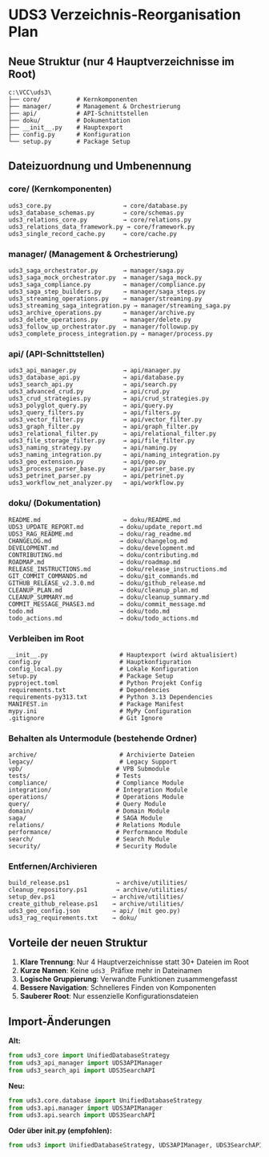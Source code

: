 # UDS3 Verzeichnis-Reorganisation Plan

## Neue Struktur (nur 4 Hauptverzeichnisse im Root)

```
c:\VCC\uds3\
├── core/          # Kernkomponenten
├── manager/       # Management & Orchestrierung  
├── api/           # API-Schnittstellen
├── doku/          # Dokumentation
├── __init__.py    # Hauptexport
├── config.py      # Konfiguration
└── setup.py       # Package Setup
```

## Dateizuordnung und Umbenennung

### core/ (Kernkomponenten)
```
uds3_core.py                    → core/database.py
uds3_database_schemas.py        → core/schemas.py  
uds3_relations_core.py          → core/relations.py
uds3_relations_data_framework.py → core/framework.py
uds3_single_record_cache.py     → core/cache.py
```

### manager/ (Management & Orchestrierung)
```
uds3_saga_orchestrator.py       → manager/saga.py
uds3_saga_mock_orchestrator.py  → manager/saga_mock.py
uds3_saga_compliance.py         → manager/compliance.py
uds3_saga_step_builders.py      → manager/saga_steps.py
uds3_streaming_operations.py    → manager/streaming.py
uds3_streaming_saga_integration.py → manager/streaming_saga.py
uds3_archive_operations.py      → manager/archive.py
uds3_delete_operations.py       → manager/delete.py
uds3_follow_up_orchestrator.py  → manager/followup.py
uds3_complete_process_integration.py → manager/process.py
```

### api/ (API-Schnittstellen)
```
uds3_api_manager.py             → api/manager.py
uds3_database_api.py            → api/database.py
uds3_search_api.py              → api/search.py
uds3_advanced_crud.py           → api/crud.py
uds3_crud_strategies.py         → api/crud_strategies.py
uds3_polyglot_query.py          → api/query.py
uds3_query_filters.py           → api/filters.py
uds3_vector_filter.py           → api/vector_filter.py
uds3_graph_filter.py            → api/graph_filter.py
uds3_relational_filter.py       → api/relational_filter.py
uds3_file_storage_filter.py     → api/file_filter.py
uds3_naming_strategy.py         → api/naming.py
uds3_naming_integration.py      → api/naming_integration.py
uds3_geo_extension.py           → api/geo.py
uds3_process_parser_base.py     → api/parser_base.py
uds3_petrinet_parser.py         → api/petrinet.py
uds3_workflow_net_analyzer.py   → api/workflow.py
```

### doku/ (Dokumentation)
```
README.md                       → doku/README.md
UDS3_UPDATE_REPORT.md          → doku/update_report.md
UDS3_RAG_README.md             → doku/rag_readme.md
CHANGELOG.md                   → doku/changelog.md
DEVELOPMENT.md                 → doku/development.md
CONTRIBUTING.md                → doku/contributing.md
ROADMAP.md                     → doku/roadmap.md
RELEASE_INSTRUCTIONS.md        → doku/release_instructions.md
GIT_COMMIT_COMMANDS.md         → doku/git_commands.md
GITHUB_RELEASE_v2.3.0.md       → doku/github_release.md
CLEANUP_PLAN.md                → doku/cleanup_plan.md
CLEANUP_SUMMARY.md             → doku/cleanup_summary.md
COMMIT_MESSAGE_PHASE3.md       → doku/commit_message.md
todo.md                        → doku/todo.md
todo_actions.md                → doku/todo_actions.md
```

### Verbleiben im Root
```
__init__.py                    # Hauptexport (wird aktualisiert)
config.py                      # Hauptkonfiguration
config_local.py                # Lokale Konfiguration  
setup.py                       # Package Setup
pyproject.toml                 # Python Projekt Config
requirements.txt               # Dependencies
requirements-py313.txt         # Python 3.13 Dependencies
MANIFEST.in                    # Package Manifest
mypy.ini                       # MyPy Configuration
.gitignore                     # Git Ignore
```

### Behalten als Untermodule (bestehende Ordner)
```
archive/                       # Archivierte Dateien
legacy/                        # Legacy Support
vpb/                          # VPB Submodule
tests/                        # Tests
compliance/                   # Compliance Module
integration/                  # Integration Module
operations/                   # Operations Module
query/                        # Query Module
domain/                       # Domain Module
saga/                         # SAGA Module
relations/                    # Relations Module
performance/                  # Performance Module
search/                       # Search Module
security/                     # Security Module
```

### Entfernen/Archivieren
```
build_release.ps1             → archive/utilities/
cleanup_repository.ps1        → archive/utilities/
setup_dev.ps1                → archive/utilities/
create_github_release.ps1    → archive/utilities/
uds3_geo_config.json         → api/ (mit geo.py)
uds3_rag_requirements.txt    → doku/
```

## Vorteile der neuen Struktur

1. **Klare Trennung**: Nur 4 Hauptverzeichnisse statt 30+ Dateien im Root
2. **Kurze Namen**: Keine `uds3_` Präfixe mehr in Dateinamen
3. **Logische Gruppierung**: Verwandte Funktionen zusammengefasst
4. **Bessere Navigation**: Schnelleres Finden von Komponenten
5. **Sauberer Root**: Nur essenzielle Konfigurationsdateien

## Import-Änderungen

**Alt:**
```python
from uds3_core import UnifiedDatabaseStrategy
from uds3_api_manager import UDS3APIManager
from uds3_search_api import UDS3SearchAPI
```

**Neu:**
```python
from uds3.core.database import UnifiedDatabaseStrategy
from uds3.api.manager import UDS3APIManager  
from uds3.api.search import UDS3SearchAPI
```

**Oder über __init__.py (empfohlen):**
```python
from uds3 import UnifiedDatabaseStrategy, UDS3APIManager, UDS3SearchAPI
```